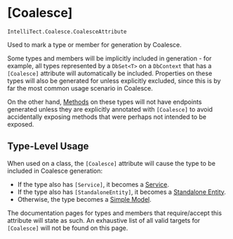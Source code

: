 
# [Coalesce]

`IntelliTect.Coalesce.CoalesceAttribute`

Used to mark a type or member for generation by Coalesce.

Some types and members will be implicitly included in generation - for example, all types represented by a `DbSet<T>` on a `DbContext` that has a `[Coalesce]` attribute will automatically be included. Properties on these types will also be generated for unless explicitly excluded, since this is by far the most common usage scenario in Coalesce.

On the other hand, [Methods](/modeling/model-components/methods.md) on these types will not have endpoints generated unless they are explicitly annotated with `[Coalesce]` to avoid accidentally exposing methods that were perhaps not intended to be exposed.

## Type-Level Usage

When used on a class, the `[Coalesce]` attribute will cause the type to be included in Coalesce generation:

- If the type also has `[Service]`, it becomes a [Service](/modeling/model-types/services.md).
- If the type also has `[StandaloneEntity]`, it becomes a [Standalone Entity](/modeling/model-types/standalone-entities.md).
- Otherwise, the type becomes a [Simple Model](/modeling/model-types/simple-models.md).

The documentation pages for types and members that require/accept this attribute will state as such. An exhaustive list of all valid targets for `[Coalesce]` will not be found on this page.
